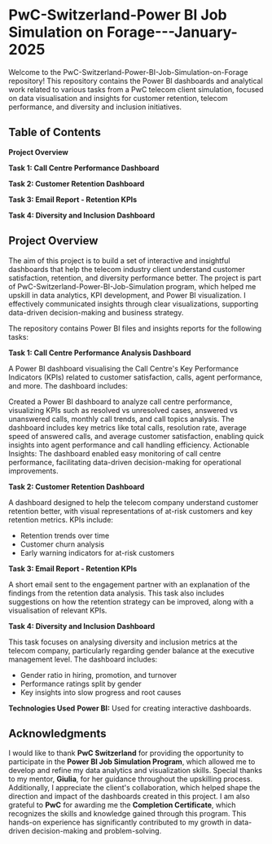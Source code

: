 # PwC-Switzerland-Power BI Job Simulation on Forage---January-2025
Welcome to the PwC-Switzerland-Power-BI-Job-Simulation-on-Forage repository! This repository contains the Power BI dashboards and analytical work related to various tasks from a PwC telecom client simulation, focused on data visualisation and insights for customer retention, telecom performance, and diversity and inclusion initiatives.

## Table of Contents
**Project Overview**

**Task 1: Call Centre Performance Dashboard**

**Task 2: Customer Retention Dashboard**

**Task 3: Email Report - Retention KPIs**

**Task 4: Diversity and Inclusion Dashboard**

## Project Overview
The aim of this project is to build a set of interactive and insightful dashboards that help the telecom industry client understand customer satisfaction, retention, and diversity performance better. The project is part of  PwC-Switzerland-Power-BI-Job-Simulation program, which helped me upskill in data analytics, KPI development, and Power BI visualization. I effectively communicated insights through clear visualizations, supporting data-driven decision-making and business strategy.

The repository contains Power BI files and insights reports for the following tasks:

**Task 1: Call Centre Performance Analysis Dashboard**

A Power BI dashboard visualising the Call Centre's Key Performance Indicators (KPIs) related to customer satisfaction, calls, agent performance, and more. The dashboard includes:

Created a Power BI dashboard to analyze call centre performance, visualizing KPIs such as resolved vs unresolved cases, answered vs unanswered calls, monthly call trends, and call topics analysis. The dashboard includes key metrics like total calls, resolution rate, average speed of answered calls, and average customer satisfaction, enabling quick insights into agent performance and call handling efficiency.
Actionable Insights: The dashboard enabled easy monitoring of call centre performance, facilitating data-driven decision-making for operational improvements.

**Task 2: Customer Retention Dashboard**

A dashboard designed to help the telecom company understand customer retention better, with visual representations of at-risk customers and key retention metrics. KPIs include:

- Retention trends over time
- Customer churn analysis
- Early warning indicators for at-risk customers

**Task 3: Email Report - Retention KPIs**

A short email sent to the engagement partner with an explanation of the findings from the retention data analysis. This task also includes suggestions on how the retention strategy can be improved, along with a visualisation of relevant KPIs.

**Task 4: Diversity and Inclusion Dashboard**

This task focuses on analysing diversity and inclusion metrics at the telecom company, particularly regarding gender balance at the executive management level. The dashboard includes:

- Gender ratio in hiring, promotion, and turnover
- Performance ratings split by gender
- Key insights into slow progress and root causes
  
**Technologies Used**
**Power BI:** Used for creating interactive dashboards.

## Acknowledgments
I would like to thank **PwC Switzerland** for providing the opportunity to participate in the **Power BI Job Simulation Program**, which allowed me to develop and refine my data analytics and visualization skills. Special thanks to my mentor, **Giulia**, for her guidance throughout the upskilling process. Additionally, I appreciate the client's collaboration, which helped shape the direction and impact of the dashboards created in this project. 
I am also grateful to **PwC** for awarding me the **Completion Certificate**, which recognizes the skills and knowledge gained through this program. This hands-on experience has significantly contributed to my growth in data-driven decision-making and problem-solving.

